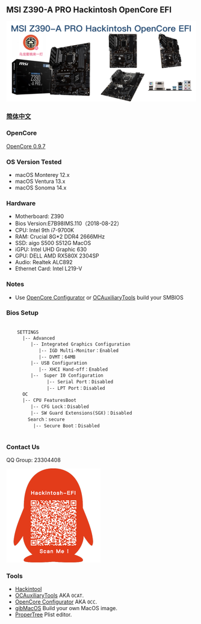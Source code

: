 ## MSI Z390-A PRO Hackintosh OpenCore EFI

![image](ScreenShot/Z390APRO.jpg)


### [简体中文](https://github.com/hackintosh-club/MSI-Z390-A-PRO-OpenCore)

### OpenCore

[OpenCore 0.9.7](https://github.com/acidanthera/OpenCorePkg)

### OS Version Tested

- macOS Monterey 12.x
- macOS Ventura  13.x 
- macOS Sonoma 14.x

### Hardware

- Motherboard: Z390
- Bios Version:E7B98IMS.110（2018-08-22）
- CPU: Intel 9th i7-9700K
- RAM: Crucial 8G*2 DDR4 2666MHz
- SSD: aigo S500 S512G MacOS
- iGPU: Intel UHD Graphic 630
- GPU: DELL AMD RX580X 2304SP
- Audio: Realtek ALC892
- Ethernet Card: Intel L219-V


### Notes

 - Use [OpenCore Configurator](https://mackie100projects.altervista.org/opencore-configurator/) or [OCAuxiliaryTools](https://github.com/ic005k/OCAuxiliaryTools) build your SMBIOS

### Bios Setup

```
      
	SETTINGS  
	  |-- Advanced
	     |-- Integrated Graphics Configuration
	        |-- IGD Multi-Monitor：Enabled
			|-- DVMT：64MB
		 |-- USB Configuration
			|-- XHCI Hand-off：Enabled
		 |--  Super I0 Configuration
		       |-- Serial Port：Disabled
		       |-- LPT Port：Disabled
	  OC
	  |-- CPU FeaturesBoot
	     |-- CFG Lock：Disabled
		 |-- SW Guard Extensions(SGX)：Disabled
		Search：secure
		  |-- Secure Boot：Disabled
	   

```

### Contact Us

QQ Group: 23304408

![image](ScreenShot/QRCode.png)


### Tools

- [Hackintool](https://github.com/headkaze/Hackintool) 
- [OCAuxiliaryTools](https://github.com/ic005k/OCAuxiliaryTools) AKA `OCAT`.
- [OpenCore Configurator](https://mackie100projects.altervista.org/opencore-configurator/) AKA `OCC`.
- [gibMacOS](https://github.com/corpnewt/gibMacOS) Build your own MacOS image.
- [ProperTree](https://github.com/corpnewt/ProperTree) Plist editor.
